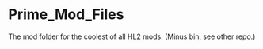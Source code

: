 Prime_Mod_Files
===============

The mod folder for the coolest of all HL2 mods. (Minus bin, see other repo.)

